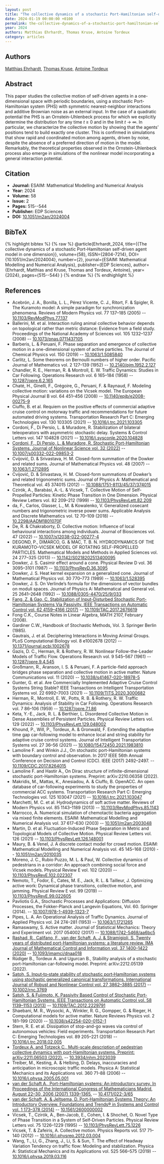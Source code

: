 ```yaml
---
layout: post
title: "The collective dynamics of a stochastic Port-Hamiltonian self-driven agent model in one dimension"
date: 2024-01-19 00:00:00 +0100
permalink: the-collective-dynamics-of-a-stochastic-port-hamiltonian-self-driven-agent-model-in-one-dimension
year: 2024
authors: Matthias Ehrhardt, Thomas Kruse, Antoine Tordeux
category: articles
---
```

 
## Authors
[Matthias Ehrhardt](authors/matthias_ehrhardt), [Thomas Kruse](authors/thomas_kruse), [Antoine Tordeux](authors/antoine_tordeux)
 
## Abstract
This paper studies the collective motion of self-driven agents in a one-dimensional space with periodic boundaries, using a stochastic Port-Hamiltonian system (PHS) with symmetric nearest-neighbor interactions and additive Brownian noise as an external input. In the case of a quadratic potential the PHS is an Ornstein-Uhlenbeck process for which we explicitly determine the distribution for any time *t* ≥ 0 and in the limit *t* → *∞*. In particular, we characterize the collective motion by showing that the agents’ positions tend to build exactly one cluster. This is confirmed in simulations that show rapid and coordinated motion among agents, driven by noise, despite the absence of a preferred direction of motion in the model. Remarkably, the theoretical properties observed in the Ornstein-Uhlenbeck process also emerge in simulations of the nonlinear model incorporating a general interaction potential.
 
## Citation
- **Journal:** ESAIM: Mathematical Modelling and Numerical Analysis
- **Year:** 2024
- **Volume:** 58
- **Issue:** 2
- **Pages:** 515--544
- **Publisher:** EDP Sciences
- **DOI:** [10.1051/m2an/2024004](https://doi.org/10.1051/m2an/2024004)
 
## BibTeX
{% highlight bibtex %}
{% raw %}
@article{Ehrhardt_2024,
  title={{The collective dynamics of a stochastic Port-Hamiltonian self-driven agent model in one dimension}},
  volume={58},
  ISSN={2804-7214},
  DOI={10.1051/m2an/2024004},
  number={2},
  journal={ESAIM: Mathematical Modelling and Numerical Analysis},
  publisher={EDP Sciences},
  author={Ehrhardt, Matthias and Kruse, Thomas and Tordeux, Antoine},
  year={2024},
  pages={515--544}
}
{% endraw %}
{% endhighlight %}
 
## References
- Acebrón, J. A., Bonilla, L. L., Pérez Vicente, C. J., Ritort, F. & Spigler, R. The Kuramoto model: A simple paradigm for synchronization phenomena. Reviews of Modern Physics vol. 77 137–185 (2005) -- [10.1103/RevModPhys.77.137](https://doi.org/10.1103/RevModPhys.77.137)
- Ballerini, M. et al. Interaction ruling animal collective behavior depends on topological rather than metric distance: Evidence from a field study. Proceedings of the National Academy of Sciences vol. 105 1232–1237 (2008) -- [10.1073/pnas.0711437105](https://doi.org/10.1073/pnas.0711437105)
- Barberis, L. & Peruani, F. Phase separation and emergence of collective motion in a one-dimensional system of active particles. The Journal of Chemical Physics vol. 150 (2019) -- [10.1063/1.5085840](https://doi.org/10.1063/1.5085840)
- Carlitz, L. Some theorems on Bernoulli numbers of higher order. Pacific Journal of Mathematics vol. 2 127–139 (1952) -- [10.2140/pjm.1952.2.127](https://doi.org/10.2140/pjm.1952.2.127)
- Chandler, R. E., Herman, R. & Montroll, E. W. Traffic Dynamics: Studies in Car Following. Operations Research vol. 6 165–184 (1958) -- [10.1287/opre.6.2.165](https://doi.org/10.1287/opre.6.2.165)
- Chaté, H., Ginelli, F., Grégoire, G., Peruani, F. & Raynaud, F. Modeling collective motion: variations on the Vicsek model. The European Physical Journal B vol. 64 451–456 (2008) -- [10.1140/epjb/e2008-00275-9](https://doi.org/10.1140/epjb/e2008-00275-9)
- Ciuffo, B. et al. Requiem on the positive effects of commercial adaptive cruise control on motorway traffic and recommendations for future automated driving systems. Transportation Research Part C: Emerging Technologies vol. 130 103305 (2021) -- [10.1016/j.trc.2021.103305](https://doi.org/10.1016/j.trc.2021.103305)
- Cordoni, F., Di Persio, L. & Muradore, R. Stabilization of bilateral teleoperators with asymmetric stochastic delay. Systems &amp; Control Letters vol. 147 104828 (2021) -- [10.1016/j.sysconle.2020.104828](https://doi.org/10.1016/j.sysconle.2020.104828)
- [Cordoni, F., Di Persio, L. & Muradore, R. Stochastic Port-Hamiltonian Systems. Journal of Nonlinear Science vol. 32 (2022)](stochastic-port-hamiltonian-systems) -- [10.1007/s00332-022-09853-2](https://doi.org/10.1007/s00332-022-09853-2)
- Cvijović, D. & Srivastava, H. M. Closed-form summation of the Dowker and related sums. Journal of Mathematical Physics vol. 48 (2007) -- [10.1063/1.2712895](https://doi.org/10.1063/1.2712895)
- Cvijović, D. & Srivastava, H. M. Closed-form summations of Dowker’s and related trigonometric sums. Journal of Physics A: Mathematical and Theoretical vol. 45 374015 (2012) -- [10.1088/1751-8113/45/37/374015](https://doi.org/10.1088/1751-8113/45/37/374015)
- Czirók, A., Barabási, A.-L. & Vicsek, T. Collective Motion of Self-Propelled Particles: Kinetic Phase Transition in One Dimension. Physical Review Letters vol. 82 209–212 (1999) -- [10.1103/PhysRevLett.82.209](https://doi.org/10.1103/PhysRevLett.82.209)
- da, F., Carlos, Glasser, L., M. & Kowalenko, V. Generalized cosecant numbers and trigonometric inverse power sums. Applicable Analysis and Discrete Mathematics vol. 12 70–109 (2018) -- [10.2298/AADM1801070F](https://doi.org/10.2298/AADM1801070F)
- De, R. & Chakraborty, D. Collective motion: Influence of local behavioural interactions among individuals. Journal of Biosciences vol. 47 (2022) -- [10.1007/s12038-022-00277-4](https://doi.org/10.1007/s12038-022-00277-4)
- DEGOND, P., DIMARCO, G. & MAC, T. B. N. HYDRODYNAMICS OF THE KURAMOTO–VICSEK MODEL OF ROTATING SELF-PROPELLED PARTICLES. Mathematical Models and Methods in Applied Sciences vol. 24 277–325 (2013) -- [10.1142/S0218202513400095](https://doi.org/10.1142/S0218202513400095)
- Dowker, J. S. Casimir effect around a cone. Physical Review D vol. 36 3095–3101 (1987) -- [10.1103/PhysRevD.36.3095](https://doi.org/10.1103/PhysRevD.36.3095)
- Dowker, J. S. Heat kernel expansion on a generalized cone. Journal of Mathematical Physics vol. 30 770–773 (1989) -- [10.1063/1.528395](https://doi.org/10.1063/1.528395)
- Dowker, J. S. On Verlinde’s formula for the dimensions of vector bundles on moduli spaces. Journal of Physics A: Mathematical and General vol. 25 2641–2648 (1992) -- [10.1088/0305-4470/25/9/033](https://doi.org/10.1088/0305-4470/25/9/033)
- [Fang, Z. & Gao, C. Stabilization of Input-Disturbed Stochastic Port-Hamiltonian Systems Via Passivity. IEEE Transactions on Automatic Control vol. 62 4159–4166 (2017)](stabilization-of-input-disturbed-stochastic-port-hamiltonian-systems-via-passivity) -- [10.1109/TAC.2017.2676619](https://doi.org/10.1109/TAC.2017.2676619)
- Fong C.K., Course Notes in Linear Algebra, MATH 2107, February (2008).
- Gardiner C.W., Handbook of Stochastic Methods, Vol. 3. Springer Berlin (1985).
- Gautrais, J. et al. Deciphering Interactions in Moving Animal Groups. PLoS Computational Biology vol. 8 e1002678 (2012) -- [10.1371/journal.pcbi.1002678](https://doi.org/10.1371/journal.pcbi.1002678)
- Gazis, D. C., Herman, R. & Rothery, R. W. Nonlinear Follow-the-Leader Models of Traffic Flow. Operations Research vol. 9 545–567 (1961) -- [10.1287/opre.9.4.545](https://doi.org/10.1287/opre.9.4.545)
- Großmann, R., Aranson, I. S. & Peruani, F. A particle-field approach bridges phase separation and collective motion in active matter. Nature Communications vol. 11 (2020) -- [10.1038/s41467-020-18978-5](https://doi.org/10.1038/s41467-020-18978-5)
- Gunter, G. et al. Are Commercially Implemented Adaptive Cruise Control Systems String Stable? IEEE Transactions on Intelligent Transportation Systems vol. 22 6992–7003 (2021) -- [10.1109/TITS.2020.3000682](https://doi.org/10.1109/TITS.2020.3000682)
- Herman, R., Montroll, E. W., Potts, R. B. & Rothery, R. W. Traffic Dynamics: Analysis of Stability in Car Following. Operations Research vol. 7 86–106 (1959) -- [10.1287/opre.7.1.86](https://doi.org/10.1287/opre.7.1.86)
- Keta, Y.-E., Jack, R. L. & Berthier, L. Disordered Collective Motion in Dense Assemblies of Persistent Particles. Physical Review Letters vol. 129 (2022) -- [10.1103/PhysRevLett.129.048002](https://doi.org/10.1103/PhysRevLett.129.048002)
- Khound, P., Will, P., Tordeux, A. & Gronwald, F. Extending the adaptive time gap car-following model to enhance local and string stability for adaptive cruise control systems. Journal of Intelligent Transportation Systems vol. 27 36–56 (2021) -- [10.1080/15472450.2021.1983810](https://doi.org/10.1080/15472450.2021.1983810)
- Lamoline F. and Winkin J.J., On stochastic port-Hamiltonian systems with boundary control and observation. In 2017 IEEE 56th Annual Conference on Decision and Control (CDC). IEEE (2017) 2492–2497. -- [10.1109/CDC.2017.8264015](https://doi.org/10.1109/CDC.2017.8264015)
- Lamoline F. and Hastir A., On Dirac structure of infinite-dimensional stochastic port-Hamiltonian systems. Preprint: arXiv:2210.06358 (2022).
- Makridis, M., Mattas, K., Anesiadou, A. & Ciuffo, B. OpenACC. An open database of car-following experiments to study the properties of commercial ACC systems. Transportation Research Part C: Emerging Technologies vol. 125 103047 (2021) -- [10.1016/j.trc.2021.103047](https://doi.org/10.1016/j.trc.2021.103047)
- Marchetti, M. C. et al. Hydrodynamics of soft active matter. Reviews of Modern Physics vol. 85 1143–1189 (2013) -- [10.1103/RevModPhys.85.1143](https://doi.org/10.1103/RevModPhys.85.1143)
- Marrocco, A. Numerical simulation of chemotactic bacteria aggregation via mixed finite elements. ESAIM: Mathematical Modelling and Numerical Analysis vol. 37 617–630 (2003) -- [10.1051/m2an:2003048](https://doi.org/10.1051/m2an:2003048)
- Martin, D. et al. Fluctuation-Induced Phase Separation in Metric and Topological Models of Collective Motion. Physical Review Letters vol. 126 (2021) -- [10.1103/PhysRevLett.126.148001](https://doi.org/10.1103/PhysRevLett.126.148001)
- Maury, B. & Venel, J. A discrete contact model for crowd motion. ESAIM: Mathematical Modelling and Numerical Analysis vol. 45 145–168 (2010) -- [10.1051/m2an/2010035](https://doi.org/10.1051/m2an/2010035)
- Moreno, J. C., Rubio Puzzo, M. L. & Paul, W. Collective dynamics of pedestrians in a corridor: An approach combining social force and Vicsek models. Physical Review E vol. 102 (2020) -- [10.1103/PhysRevE.102.022307](https://doi.org/10.1103/PhysRevE.102.022307)
- Nemoto, T., Fodor, É., Cates, M. E., Jack, R. L. & Tailleur, J. Optimizing active work: Dynamical phase transitions, collective motion, and jamming. Physical Review E vol. 99 (2019) -- [10.1103/PhysRevE.99.022605](https://doi.org/10.1103/PhysRevE.99.022605)
- Pavliotis G.A., Stochastic Processes and Applications: Diffusion Processes, the Fokker-Planck and Langevin Equations, Vol. 60. Springer (2014). -- [10.1007/978-1-4939-1323-7](https://doi.org/10.1007/978-1-4939-1323-7)
- Pipes, L. A. An Operational Analysis of Traffic Dynamics. Journal of Applied Physics vol. 24 274–281 (1953) -- [10.1063/1.1721265](https://doi.org/10.1063/1.1721265)
- Ramaswamy, S. Active matter. Journal of Statistical Mechanics: Theory and Experiment vol. 2017 054002 (2017) -- [10.1088/1742-5468/aa6bc5](https://doi.org/10.1088/1742-5468/aa6bc5)
- [Rashad, R., Califano, F., van der Schaft, A. J. & Stramigioli, S. Twenty years of distributed port-Hamiltonian systems: a literature review. IMA Journal of Mathematical Control and Information vol. 37 1400–1422 (2020)](twenty-years-of-distributed-port-hamiltonian-systems-a-literature-review) -- [10.1093/imamci/dnaa018](https://doi.org/10.1093/imamci/dnaa018)
- Rüdiger B., Tordeux A. and Ugurcan B., Stability analysis of a stochastic port-Hamiltonian car-following model. Preprint: arXiv:2212.05139 (2022).
- [Satoh, S. Input‐to‐state stability of stochastic port‐Hamiltonian systems using stochastic generalized canonical transformations. International Journal of Robust and Nonlinear Control vol. 27 3862–3885 (2017)](input-to-state-stability-of-stochastic-port-hamiltonian-systems-using-stochastic-generalized-canonical-transformations) -- [10.1002/rnc.3769](https://doi.org/10.1002/rnc.3769)
- [Satoh, S. & Fujimoto, K. Passivity Based Control of Stochastic Port-Hamiltonian Systems. IEEE Transactions on Automatic Control vol. 58 1139–1153 (2013)](passivity-based-control-of-stochastic-port-hamiltonian-systems) -- [10.1109/TAC.2012.2229791](https://doi.org/10.1109/TAC.2012.2229791)
- Shaebani, M. R., Wysocki, A., Winkler, R. G., Gompper, G. & Rieger, H. Computational models for active matter. Nature Reviews Physics vol. 2 181–199 (2020) -- [10.1038/s42254-020-0152-1](https://doi.org/10.1038/s42254-020-0152-1)
- Stern, R. E. et al. Dissipation of stop-and-go waves via control of autonomous vehicles: Field experiments. Transportation Research Part C: Emerging Technologies vol. 89 205–221 (2018) -- [10.1016/j.trc.2018.02.005](https://doi.org/10.1016/j.trc.2018.02.005)
- [Tordeux A. and Totzeck C., Multi-scale description of pedestrian collective dynamics with port-Hamiltonian systems. Preprint: arXiv:2211.06503 (2022).](multi-scale-description-of-pedestrian-collective-dynamics-with-port-hamiltonian-systems) -- [10.3934/nhm.2023039](https://doi.org/10.3934/nhm.2023039)
- Treiber, M., Kesting, A. & Helbing, D. Delays, inaccuracies and anticipation in microscopic traffic models. Physica A: Statistical Mechanics and its Applications vol. 360 71–88 (2006) -- [10.1016/j.physa.2005.05.001](https://doi.org/10.1016/j.physa.2005.05.001)
- [van der Schaft A., Port-Hamiltonian systems: An introductory survey. In Proceedings of the International Congress of Mathematicians Madrid, August 22–30, 2006 (2007) 1339–1365.](port-hamiltonian-systems-an-introductory-survey) -- [10.4171/022-3/65](https://doi.org/10.4171/022-3/65)
- [van der Schaft, A. & Jeltsema, D. Port-Hamiltonian Systems Theory: An Introductory Overview. Foundations and Trends® in Systems and Control vol. 1 173–378 (2014)](port-hamiltonian-systems-theory-an-introductory-overview-journal) -- [10.1561/2600000002](https://doi.org/10.1561/2600000002)
- Vicsek, T., Czirók, A., Ben-Jacob, E., Cohen, I. & Shochet, O. Novel Type of Phase Transition in a System of Self-Driven Particles. Physical Review Letters vol. 75 1226–1229 (1995) -- [10.1103/PhysRevLett.75.1226](https://doi.org/10.1103/PhysRevLett.75.1226)
- Vicsek, T. & Zafeiris, A. Collective motion. Physics Reports vol. 517 71–140 (2012) -- [10.1016/j.physrep.2012.03.004](https://doi.org/10.1016/j.physrep.2012.03.004)
- Wang, T., Li, G., Zhang, J., Li, S. & Sun, T. The effect of Headway Variation Tendency on traffic flow: Modeling and stabilization. Physica A: Statistical Mechanics and its Applications vol. 525 566–575 (2019) -- [10.1016/j.physa.2019.03.116](https://doi.org/10.1016/j.physa.2019.03.116)

